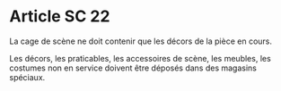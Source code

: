 # Article SC 22

La cage de scène ne doit contenir que les décors de la pièce en cours.

Les décors, les praticables, les accessoires de scène, les meubles, les costumes non en service doivent être déposés dans des magasins spéciaux.
